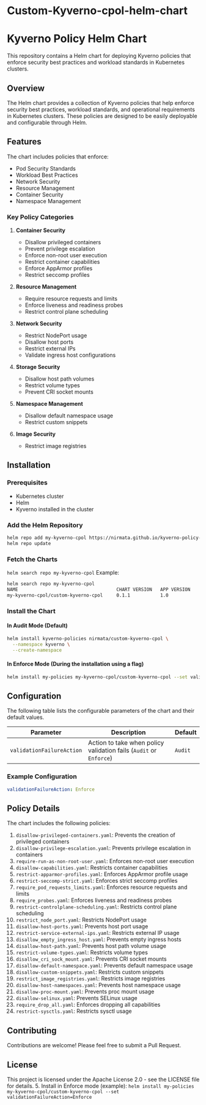 # Custom-Kyverno-cpol-helm-chart

# Kyverno Policy Helm Chart

This repository contains a Helm chart for deploying Kyverno policies that enforce security best practices and workload standards in Kubernetes clusters.

## Overview

The Helm chart provides a collection of Kyverno policies that help enforce security best practices, workload standards, and operational requirements in Kubernetes clusters. These policies are designed to be easily deployable and configurable through Helm.

## Features

The chart includes policies that enforce:

- Pod Security Standards
- Workload Best Practices
- Network Security
- Resource Management
- Container Security
- Namespace Management

### Key Policy Categories

1. **Container Security**
   - Disallow privileged containers
   - Prevent privilege escalation
   - Enforce non-root user execution
   - Restrict container capabilities
   - Enforce AppArmor profiles
   - Restrict seccomp profiles

2. **Resource Management**
   - Require resource requests and limits
   - Enforce liveness and readiness probes
   - Restrict control plane scheduling

3. **Network Security**
   - Restrict NodePort usage
   - Disallow host ports
   - Restrict external IPs
   - Validate ingress host configurations

4. **Storage Security**
   - Disallow host path volumes
   - Restrict volume types
   - Prevent CRI socket mounts

5. **Namespace Management**
   - Disallow default namespace usage
   - Restrict custom snippets

6. **Image Security**
   - Restrict image registries

## Installation

### Prerequisites

- Kubernetes cluster
- Helm
- Kyverno installed in the cluster

### Add the Helm Repository

```bash
helm repo add my-kyverno-cpol https://nirmata.github.io/kyverno-policy-helm-chart
helm repo update
```

### Fetch the Charts
`helm search repo my-kyverno-cpol`
Example:
```bash
helm search repo my-kyverno-cpol
NAME                                    CHART VERSION   APP VERSION     DESCRIPTION
my-kyverno-cpol/custom-kyverno-cpol     0.1.1           1.0             Kyverno policies for pod security and workload ...
```

### Install the Chart

#### In Audit Mode (Default)
```bash
helm install kyverno-policies nirmata/custom-kyverno-cpol \
  --namespace kyverno \
  --create-namespace
```

#### In Enforce Mode (During the installation using a flag)
```bash
helm install my-policies my-kyverno-cpol/custom-kyverno-cpol --set validationFailureAction=Enforce
```

## Configuration

The following table lists the configurable parameters of the chart and their default values.

| Parameter | Description | Default |
|-----------|-------------|---------|
| `validationFailureAction` | Action to take when policy validation fails (`Audit` or `Enforce`) | `Audit` |

### Example Configuration

```yaml
validationFailureAction: Enforce
```

## Policy Details

The chart includes the following policies:

1. `disallow-privileged-containers.yaml`: Prevents the creation of privileged containers
2. `disallow-privilege-escalation.yaml`: Prevents privilege escalation in containers
3. `require-run-as-non-root-user.yaml`: Enforces non-root user execution
4. `disallow-capabilities.yaml`: Restricts container capabilities
5. `restrict-apparmor-profiles.yaml`: Enforces AppArmor profile usage
6. `restrict-seccomp-strict.yaml`: Enforces strict seccomp profiles
7. `require_pod_requests_limits.yaml`: Enforces resource requests and limits
8. `require_probes.yaml`: Enforces liveness and readiness probes
9. `restrict-controlplane-scheduling.yaml`: Restricts control plane scheduling
10. `restrict_node_port.yaml`: Restricts NodePort usage
11. `disallow-host-ports.yaml`: Prevents host port usage
12. `restrict-service-external-ips.yaml`: Restricts external IP usage
13. `disallow_empty_ingress_host.yaml`: Prevents empty ingress hosts
14. `disallow-host-path.yaml`: Prevents host path volume usage
15. `restrict-volume-types.yaml`: Restricts volume types
16. `disallow_cri_sock_mount.yaml`: Prevents CRI socket mounts
17. `disallow-default-namespace.yaml`: Prevents default namespace usage
18. `disallow-custom-snippets.yaml`: Restricts custom snippets
19. `restrict_image_registries.yaml`: Restricts image registries
20. `disallow-host-namespaces.yaml`: Prevents host namespace usage
21. `disallow-proc-mount.yaml`: Prevents proc mount usage
22. `disallow-selinux.yaml`: Prevents SELinux usage
23. `require_drop_all.yaml`: Enforces dropping all capabilities
24. `restrict-sysctls.yaml`: Restricts sysctl usage

## Contributing

Contributions are welcome! Please feel free to submit a Pull Request.

## License

This project is licensed under the Apache License 2.0 - see the LICENSE file for details.
5. Install in Enforce mode (example):
`helm install my-policies my-kyverno-cpol/custom-kyverno-cpol --set validationFailureAction=Enforce`
